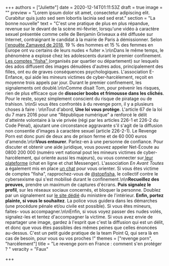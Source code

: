 +++
authors = ["Juliette"]
date = 2020-12-14T01:11:53Z
draft = true
image = ""
preview = "Lorem ipsum dolor sit amet, consectetur adipiscing elit. Curabitur quis justo sed sem lobortis lacinia sed sed erat."
section = "La bonne nouvelle"
text = "C'est une pratique de plus en plus répandue, revenue sur le devant de la scène mi-février, lorsqu'une vidéo à caractère sexuel présentée comme celle de Benjamin Griveaux a été diffusée sur Internet, contraignant le candidat à la mairie de Paris à démissionner. Selon [l'enquête Zamaved de 2018](https://www.zavamed.com/fr/etude-zava-2018-sextos-et-nudes.html), 19 % des hommes et 15 % des femmes en Europe ont vu certains de leurs nudes « fuiter ».\n\nDans le même temps, le phénomène a explosé chez les adolescents durant le premier confinement. [Les comptes \"fisha\" ](https://www.lemonde.fr/pixels/article/2020/04/07/harcelement-sexuel-avec-le-confinement-le-retour-en-force-des-comptes-fisha-sur-les-reseaux-sociaux_6035853_4408996.html)(organisés par quartier ou département) sur lesquels des ados diffusent des images dénudées d'autres ados, principalement des filles, ont eu de graves conséquences psychologiques. L'association E-Enfance, qui aide les mineurs victimes de cyber-harcèlement, reçoit en moyenne trois appels par jour. Durant le premier confinement, les signalements ont doublé.\n\nComme disait Tom, pour prévenir les risques, rien de plus efficace que de **dissocier boobs et frimousse dans les clichés**. Pour le reste, soyez simplement conscient du risque de piratage ou de trahison. \n\nSi vous êtes confrontés à du revenge porn, il y a plusieurs choses à faire : \n\nTout d'abord, **Une loi vous protège**. L'article 67 de la loi du 7 mars 2016 pour une \"République numérique\" a renforcé le délit d'atteinte volontaire à la vie privée (régi par les articles 226-1 et 226-2 du Code Pénal), ajoutant une circonstance aggravante s'il s'agit de la diffusion non consentie d'images à caractère sexuel (article 226-2-1). Le Revenge Porn est donc puni de deux ans de prison ferme et de 60 000 euros d'amende.\n\n**Vous entourer**. Parlez-en à une personne de confiance. Pour discuter et obtenir une aide juridique, vous pouvez appeler Net-Écoute au 0800 200 000 (numéro vert national pout les mineurs victimes de cyber-harcèlement, qui oriente aussi les majeurs), ou vous connecter sur[ leur plateforme](https://www.netecoute.fr/#) (chat en ligne et chat Messenger). L'association _En Avant Toutes_ a également mis en place [un chat](https://enavanttoutes.fr/) pour  vous orienter. Si vous êtes victime de comptes \"fisha\", rapprochez-vous de [@stopfisha](https://twitter.com/StopFisha), le collectif contre le cybersexisme qui s'est mobilisé durant le confinement.\n\n**Recueillez des preuves,** prendre un maximum de captures d'écrans. **Puis signalez le profil**, sur les réseaux sociaux concernés, et bloquer la personne. Doublez par un signalement sur [le site dédié](https://www.internet-signalement.gouv.fr/PortailWeb/planets/Accueil!input.action) du ministère de l'intérieur. **Enfin, portez plainte, si vous le souhaitez**. La police vous guidera dans les démarches (une procédure pénale et/ou civile est possible). Si vous êtes mineurs, faites- vous accompagner.\n\nEnfin, si vous voyez passer des nudes volés, signalez-les et tentez d'accompagner la victime. Si vous avez envie de repartager une image, gardez à l'esprit que c'est la diffusion qui est un délit, et donc que vous êtes passibles des mêmes peines que celles énoncées au-dessus. C'est un petit guide pratique de la team Point Q, qui sera là en cas de besoin, pour vous ou vos proches !"
themes = ["revenge porn", "harcèlement"]
title = "Le revenge porn en France : comment s'en protéger ? "
veracity = "Faux"

+++
